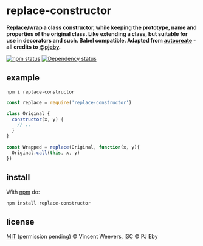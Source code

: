 # replace-constructor

**Replace/wrap a class constructor, while keeping the prototype, name and properties of the original class. Like extending a class, but suitable for use in decorators and such. Babel compatible. Adapted from [autocreate](https://github.com/pjeby/autocreate) - all credits to [@pjeby](https://github.com/pjeby).**

[![npm status](http://img.shields.io/npm/v/replace-constructor.svg?style=flat-square)](https://www.npmjs.org/package/replace-constructor) [![Dependency status](https://img.shields.io/david/vweevers/replace-constructor.svg?style=flat-square)](https://david-dm.org/vweevers/replace-constructor)

## example

`npm i replace-constructor`

```js
const replace = require('replace-constructor')

class Original {
  constructor(x, y) {
    // ..
  }
}

const Wrapped = replace(Original, function(x, y){
  Original.call(this, x, y)
})
```

## install

With [npm](https://npmjs.org) do:

```
npm install replace-constructor
```

## license

[MIT](http://opensource.org/licenses/MIT) (permission pending) © Vincent Weevers,
[ISC](http://opensource.org/licenses/ISC) © PJ Eby
